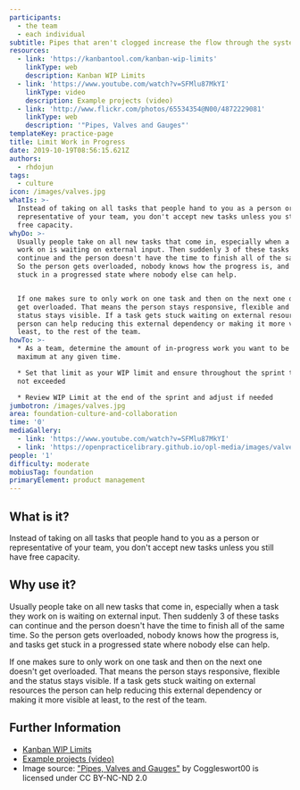 ```yaml
---
participants:
  - the team
  - each individual
subtitle: Pipes that aren't clogged increase the flow through the system
resources:
  - link: 'https://kanbantool.com/kanban-wip-limits'
    linkType: web
    description: Kanban WIP Limits
  - link: 'https://www.youtube.com/watch?v=SFMlu87MkYI'
    linkType: video
    description: Example projects (video)
  - link: 'http://www.flickr.com/photos/65534354@N00/4872229081'
    linkType: web
    description: '"Pipes, Valves and Gauges"'
templateKey: practice-page
title: Limit Work in Progress
date: 2019-10-19T08:56:15.621Z
authors:
  - rhdojun
tags:
  - culture
icon: /images/valves.jpg
whatIs: >-
  Instead of taking on all tasks that people hand to you as a person or
  representative of your team, you don't accept new tasks unless you still have
  free capacity.
whyDo: >-
  Usually people take on all new tasks that come in, especially when a task they
  work on is waiting on external input. Then suddenly 3 of these tasks can
  continue and the person doesn't have the time to finish all of the same time.
  So the person gets overloaded, nobody knows how the progress is, and tasks get
  stuck in a progressed state where nobody else can help.


  If one makes sure to only work on one task and then on the next one doesn't
  get overloaded. That means the person stays responsive, flexible and the
  status stays visible. If a task gets stuck waiting on external resources the
  person can help reducing this external dependency or making it more visible at
  least, to the rest of the team.
howTo: >-
  * As a team, determine the amount of in-progress work you want to be your
  maximum at any given time.

  * Set that limit as your WIP limit and ensure throughout the sprint that it is
  not exceeded

  * Review WIP Limit at the end of the sprint and adjust if needed
jumbotron: /images/valves.jpg
area: foundation-culture-and-collaboration
time: '0'
mediaGallery:
  - link: 'https://www.youtube.com/watch?v=SFMlu87MkYI'
  - link: 'https://openpracticelibrary.github.io/opl-media/images/valves.jpg'
people: '1'
difficulty: moderate
mobiusTag: foundation
primaryElement: product management
---
```

## What is it?

Instead of taking on all tasks that people hand to you as a person or representative of your team, you don't accept new tasks unless you still have free capacity.

## Why use it?

Usually people take on all new tasks that come in, especially when a task they work on is waiting on external input. Then suddenly 3 of these tasks can continue and the person doesn't have the time to finish all of the same time. So the person gets overloaded, nobody knows how the progress is, and tasks get stuck in a progressed state where nobody else can help.

If one makes sure to only work on one task and then on the next one doesn't get overloaded. That means the person stays responsive, flexible and the status stays visible. If a task gets stuck waiting on external resources the person can help reducing this external dependency or making it more visible at least, to the rest of the team.

## Further Information

* [Kanban WIP Limits](https://kanbantool.com/kanban-wip-limits)
* [Example projects (video)](https://www.youtube.com/watch?v=SFMlu87MkYI)
* Image source: ["Pipes, Valves and Gauges"](http://www.flickr.com/photos/65534354@N00/4872229081) by Coggleswort00 is licensed under CC BY-NC-ND 2.0
